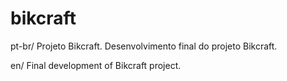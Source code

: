 # bikcraft

pt-br/
Projeto Bikcraft.
Desenvolvimento final do projeto Bikcraft.

en/
Final development of Bikcraft project.
